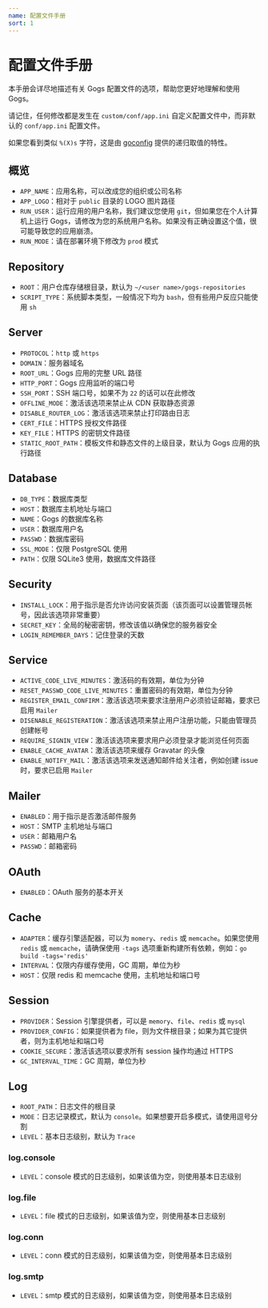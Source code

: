 ```yaml
---
name: 配置文件手册
sort: 1
---
```


# 配置文件手册

本手册会详尽地描述有关 Gogs 配置文件的选项，帮助您更好地理解和使用 Gogs。

请记住，任何修改都是发生在 `custom/conf/app.ini` 自定义配置文件中，而非默认的 `conf/app.ini` 配置文件。

如果您看到类似 `%(X)s` 字符，这是由 [goconfig](https://github.com/Unknwon/goconfig) 提供的递归取值的特性。

## 概览

- `APP_NAME`：应用名称，可以改成您的组织或公司名称
- `APP_LOGO`：相对于 `public` 目录的 LOGO 图片路径
- `RUN_USER`：运行应用的用户名称，我们建议您使用 `git`，但如果您在个人计算机上运行 Gogs，请修改为您的系统用户名称。如果没有正确设置这个值，很可能导致您的应用崩溃。
- `RUN_MODE`：请在部署环境下修改为 `prod` 模式

## Repository

- `ROOT`：用户仓库存储根目录，默认为 `~/<user name>/gogs-repositories`
- `SCRIPT_TYPE`：系统脚本类型，一般情况下均为 `bash`，但有些用户反应只能使用 `sh`

## Server

- `PROTOCOL`：`http` 或 `https`
- `DOMAIN`：服务器域名
- `ROOT_URL`：Gogs 应用的完整 URL 路径
- `HTTP_PORT`：Gogs 应用监听的端口号
- `SSH_PORT`：SSH 端口号，如果不为 `22` 的话可以在此修改
- `OFFLINE_MODE`：激活该选项来禁止从 CDN 获取静态资源
- `DISABLE_ROUTER_LOG`：激活该选项来禁止打印路由日志
- `CERT_FILE`：HTTPS 授权文件路径
- `KEY_FILE`：HTTPS 的密钥文件路径
- `STATIC_ROOT_PATH`：模板文件和静态文件的上级目录，默认为 Gogs 应用的执行路径

## Database

- `DB_TYPE`：数据库类型
- `HOST`：数据库主机地址与端口
- `NAME`：Gogs 的数据库名称
- `USER`：数据库用户名
- `PASSWD`：数据库密码
- `SSL_MODE`：仅限 PostgreSQL 使用
- `PATH`：仅限 SQLite3 使用，数据库文件路径

## Security

- `INSTALL_LOCK`：用于指示是否允许访问安装页面（该页面可以设置管理员帐号，因此该选项非常重要）
- `SECRET_KEY`：全局的秘密密钥，修改该值以确保您的服务器安全
- `LOGIN_REMEMBER_DAYS`：记住登录的天数

## Service

- `ACTIVE_CODE_LIVE_MINUTES`：激活码的有效期，单位为分钟
- `RESET_PASSWD_CODE_LIVE_MINUTES`：重置密码的有效期，单位为分钟
- `REGISTER_EMAIL_CONFIRM`：激活该选项来要求注册用户必须验证邮箱，要求已启用 `Mailer`
- `DISENABLE_REGISTERATION`：激活该选项来禁止用户注册功能，只能由管理员创建帐号
- `REQUIRE_SIGNIN_VIEW`：激活该选项来要求用户必须登录才能浏览任何页面
- `ENABLE_CACHE_AVATAR`：激活该选项来缓存 Gravatar 的头像
- `ENABLE_NOTIFY_MAIL`：激活该选项来发送通知邮件给关注者，例如创建 issue 时，要求已启用 `Mailer`

## Mailer

- `ENABLED`：用于指示是否激活邮件服务
- `HOST`：SMTP 主机地址与端口
- `USER`：邮箱用户名
- `PASSWD`：邮箱密码

## OAuth

- `ENABLED`：OAuth 服务的基本开关

## Cache

- `ADAPTER`：缓存引擎适配器，可以为 `momery`、`redis` 或 `memcache`。如果您使用 `redis` 或 `memcache`，请确保使用 `-tags` 选项重新构建所有依赖，例如：`go build -tags='redis'`
- `INTERVAL`：仅限内存缓存使用，GC 周期，单位为秒
- `HOST`：仅限 redis 和 memcache 使用，主机地址和端口号

## Session

- `PROVIDER`：Session 引擎提供者，可以是 `memory`、`file`、`redis` 或 `mysql`
- `PROVIDER_CONFIG`：如果提供者为 file，则为文件根目录；如果为其它提供者，则为主机地址和端口号
- `COOKIE_SECURE`：激活该选项以要求所有 session 操作均通过 HTTPS
- `GC_INTERVAL_TIME`：GC 周期，单位为秒

## Log

- `ROOT_PATH`：日志文件的根目录
- `MODE`：日志记录模式，默认为 `console`。如果想要开启多模式，请使用逗号分割
- `LEVEL`：基本日志级别，默认为 `Trace`

### log.console

- `LEVEL`：console 模式的日志级别，如果该值为空，则使用基本日志级别

### log.file

- `LEVEL`：file 模式的日志级别，如果该值为空，则使用基本日志级别

### log.conn

- `LEVEL`：conn 模式的日志级别，如果该值为空，则使用基本日志级别

### log.smtp

- `LEVEL`：smtp 模式的日志级别，如果该值为空，则使用基本日志级别
